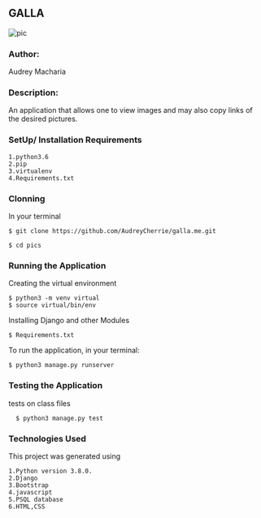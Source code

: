 ## **GALLA**
![pic](leo.png)
### Author:
 Audrey Macharia

### Description:
An application that allows one to view images and may also copy links of the desired pictures.

### SetUp/ Installation Requirements

    1.python3.6
    2.pip
    3.virtualenv
    4.Requirements.txt

### Clonning
In your terminal
  
    $ git clone https://github.com/AudreyCherrie/galla.me.git

    $ cd pics

### Running the Application
Creating the virtual environment

    $ python3 -m venv virtual
    $ source virtual/bin/env

Installing Django and other Modules

    $ Requirements.txt

To run the application, in your terminal:

    $ python3 manage.py runserver



### Testing the Application
tests on class files

      $ python3 manage.py test

### Technologies Used
This project was generated using

    1.Python version 3.8.0.
    2.Django
    3.Bootstrap
    4.javascript
    5.PSQL database
    6.HTML,CSS

